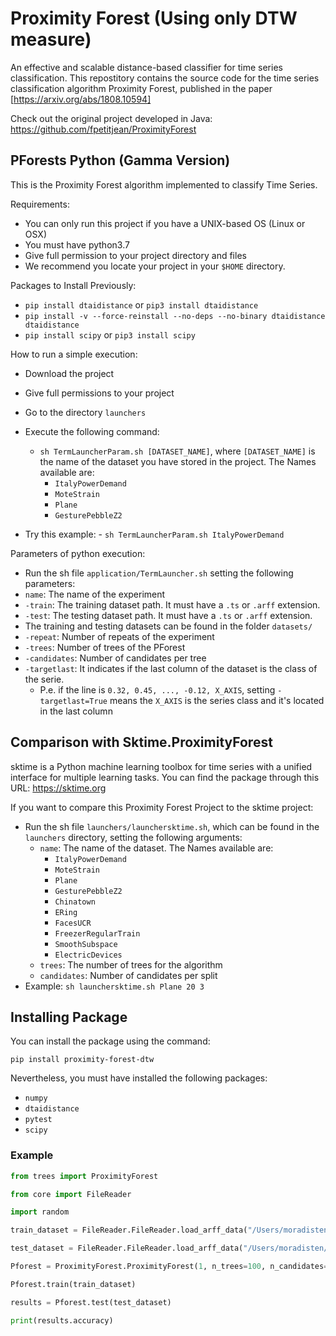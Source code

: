# Proximity Forest (Using only DTW measure)

An effective and scalable distance-based classifier for time series classification. This repostitory contains the source code for the time series classification algorithm Proximity Forest, published in the paper [https://arxiv.org/abs/1808.10594]

Check out the original project developed in Java: https://github.com/fpetitjean/ProximityForest

## PForests Python (Gamma Version)

This is the Proximity Forest algorithm implemented to classify Time Series.

Requirements:
- You can only run this project if you have a UNIX-based OS (Linux or OSX)
- You must have python3.7
- Give full permission to your project directory and files
- We recommend you locate your project in your `$HOME` directory.

Packages to Install Previously:
   - `pip install dtaidistance` or `pip3 install dtaidistance`
   - `pip install -v --force-reinstall --no-deps --no-binary dtaidistance dtaidistance`
   - `pip install scipy` or `pip3 install scipy`


How to run a simple execution:
* Download the project
* Give full permissions to your project
* Go to the directory `launchers`
* Execute the following command:
   * `sh TermLauncherParam.sh [DATASET_NAME]`, where `[DATASET_NAME]` is the name of the dataset you have stored in the project. The Names available are:
        * `ItalyPowerDemand`
        * `MoteStrain`
        * `Plane`
        * `GesturePebbleZ2`
       
 * Try this example:
       - `sh TermLauncherParam.sh ItalyPowerDemand`


Parameters of python execution:
- Run the sh file `application/TermLauncher.sh` setting the following parameters:
 - `name`: The name of the experiment
 - `-train`: The training dataset path. It must have a `.ts` or `.arff` extension.
 - `-test`: The testing dataset path. It must have a `.ts` or `.arff` extension.
 - The training and testing datasets can be found in the folder `datasets/`
 - `-repeat`: Number of repeats of the experiment
 - `-trees`: Number of trees of the PForest
 - `-candidates`: Number of candidates per tree
 - `-targetlast`: It indicates if the last column of the dataset is the class of the serie. 
    - P.e. if the line is `0.32, 0.45, ..., -0.12, X_AXIS`, setting `-targetlast=True` means the `X_AXIS` is the series class and it's located in the last column
    
## Comparison with Sktime.ProximityForest

sktime is a Python machine learning toolbox for time series with a unified interface for multiple learning tasks.
You can find the package through this URL: https://sktime.org

If you want to compare this Proximity Forest Project to the sktime project:
- Run the sh file `launchers/launchersktime.sh`, which can be found in the `launchers` directory, setting the following arguments:
   - `name`: The name of the dataset. The Names available are:
        * `ItalyPowerDemand`
        * `MoteStrain`
        * `Plane`
        * `GesturePebbleZ2`
        * `Chinatown`
        * `ERing`
        * `FacesUCR`
        * `FreezerRegularTrain`
        * `SmoothSubspace`
        * `ElectricDevices`
   - `trees`: The number of trees for the algorithm
   - `candidates`: Number of candidates per split
- Example:
   `sh launchersktime.sh Plane 20 3`
   
   
## Installing Package

You can install the package using the command:

`pip install proximity-forest-dtw`

Nevertheless, you must have installed the following packages:
-  `numpy`
-  `dtaidistance`
-  `pytest`
-  `scipy`

### Example


```python
from trees import ProximityForest

from core import FileReader

import random

train_dataset = FileReader.FileReader.load_arff_data("/Users/moradisten/Projects/PForests/datasets/Plane/Plane_TRAIN.arff")

test_dataset = FileReader.FileReader.load_arff_data("/Users/moradisten/Projects/PForests/datasets/Plane/Plane_TEST.arff")

Pforest = ProximityForest.ProximityForest(1, n_trees=100, n_candidates=5)

Pforest.train(train_dataset)

results = Pforest.test(test_dataset)

print(results.accuracy)
```

       
